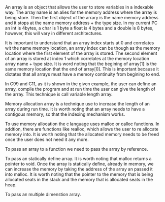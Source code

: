 An array is an object that allows the user to store variables in a indexable way. The array name is an alies for the memory address where the array is being store.
Then the first object of the arrary is the name memory address and it stops at the name memory address + the type size. In my current PC an int is 4bytes, a char is 1 byte a float is 4 bytes and a double is 8 bytes, however, this will vary in different architectures.

It is important to understand that an array index starts at 0 and correlates wit the name memory location, an array index can be though as the memory location where the first element of the array is stored. The second element of an array is stored at index 1 which correlates at the memory location array name + type size. It is word noting that the begining of array[1] is the same memory location that the end of array[0]. This is important because it dictates that all arrays must have a memory continuity from begining to end.

In C99 and C11, as it is shown in the given example, the user can define an array, compile the program and at run time the user can give the length of the array. This technique is call variable length array.

Memory allocation array is a technique use to increase the length of an array during run time. It is worth noting that an array needs to have a contigous memory, so that the indexing mechanism works.

To use memory allocation the c language uses malloc or calloc functions. In addtion, there are functions like realloc, which allows the user to re allocate memory into. It is worth noting that the allocated memory needs to be freed once the user does not need it any more.

To pass an array to a function we need to pass the array by reference. 

To pass an statically define array. It is worth noting that malloc returns a pointer to void. Once the array is statically define, already in memory, we can increase the memory by taking the address of the array an passed it into malloc. It is worth noting that the pointer to the memory that is being allocated seats in the stack and the memory that is allocated seats in the heap.

To pass an multiple dimenstion array.
